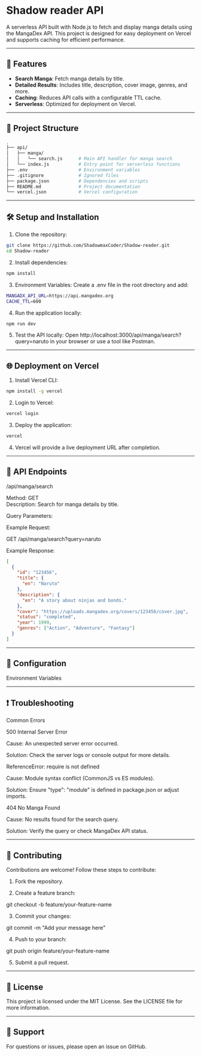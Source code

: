 # Shadow reader API

A serverless API built with Node.js to fetch and display manga details using the MangaDex API. This project is designed for easy deployment on Vercel and supports caching for efficient performance.

---

## 🚀 Features

- **Search Manga**: Fetch manga details by title.
- **Detailed Results**: Includes title, description, cover image, genres, and more.
- **Caching**: Reduces API calls with a configurable TTL cache.
- **Serverless**: Optimized for deployment on Vercel.

---

## 📁 Project Structure

```bash
.
├── api/
│   ├── manga/
│   │   └── search.js      # Main API handler for manga search
│   └── index.js           # Entry point for serverless functions
├── .env                   # Environment variables
├── .gitignore             # Ignored files
├── package.json           # Dependencies and scripts
├── README.md              # Project documentation
└── vercel.json            # Vercel configuration
```

---

## 🛠️ Setup and Installation

1. Clone the repository:

```bash
git clone https://github.com/ShadowmaxCoder/Shadow-reader.git
cd Shadow-reader
```

2. Install dependencies:

```bash
npm install
```

3. Environment Variables: Create a .env file in the root directory and add:

```bash
MANGADX_API_URL=https://api.mangadex.org
CACHE_TTL=600
```

4. Run the application locally:

```bash
npm run dev
```

5. Test the API locally: Open http://localhost:3000/api/manga/search?query=naruto in your browser or use a tool like Postman.




---

## 🌐 Deployment on Vercel

1. Install Vercel CLI:

```bash
npm install -g vercel
```

2. Login to Vercel:

```bash
vercel login
```

3. Deploy the application:

```bash
vercel
```

4. Vercel will provide a live deployment URL after completion.




---

## 🔗 API Endpoints

/api/manga/search

Method: GET<br>
Description: Search for manga details by title.

Query Parameters:

Example Request:

GET /api/manga/search?query=naruto

Example Response:

```json
[
  {
    "id": "123456",
    "title": {
      "en": "Naruto"
    },
    "description": {
      "en": "A story about ninjas and bonds."
    },
    "cover": "https://uploads.mangadex.org/covers/123456/cover.jpg",
    "status": "completed",
    "year": 1999,
    "genres": ["Action", "Adventure", "Fantasy"]
  }
]
```

---

## 🔧 Configuration

Environment Variables


---

## ❗ Troubleshooting

Common Errors

500 Internal Server Error

Cause: An unexpected server error occurred.

Solution: Check the server logs or console output for more details.


ReferenceError: require is not defined

Cause: Module syntax conflict (CommonJS vs ES modules).

Solution: Ensure "type": "module" is defined in package.json or adjust imports.


404 No Manga Found

Cause: No results found for the search query.

Solution: Verify the query or check MangaDex API status.



---

## 🤝 Contributing

Contributions are welcome! Follow these steps to contribute:

1. Fork the repository.


2. Create a feature branch:

git checkout -b feature/your-feature-name


3. Commit your changes:

git commit -m "Add your message here"


4. Push to your branch:

git push origin feature/your-feature-name


5. Submit a pull request.




---

## 📜 License

This project is licensed under the MIT License. See the LICENSE file for more information.


---

## 💬 Support

For questions or issues, please open an issue on GitHub.


